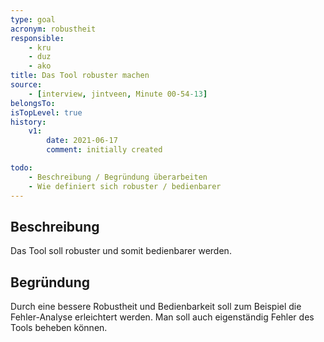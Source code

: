 ```yaml
---
type: goal
acronym: robustheit
responsible: 
    - kru
    - duz
    - ako
title: Das Tool robuster machen
source:
    - [interview, jintveen, Minute 00-54-13]
belongsTo: 
isTopLevel: true
history:
    v1:
        date: 2021-06-17
        comment: initially created

todo: 
    - Beschreibung / Begründung überarbeiten
    - Wie definiert sich robuster / bedienbarer
---
```


## Beschreibung

Das Tool soll robuster und somit bedienbarer werden.

## Begründung

Durch eine bessere Robustheit und Bedienbarkeit soll zum Beispiel die Fehler-Analyse erleichtert werden. Man soll auch eigenständig Fehler des Tools beheben können.
